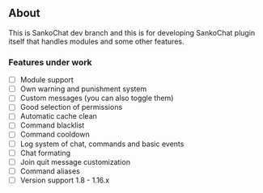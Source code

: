 ## About

This is SankoChat dev branch and this is for developing SankoChat plugin itself that handles modules and some other features.

### Features under work

- [ ] Module support
- [ ] Own warning and punishment system
- [ ] Custom messages (you can also toggle them)
- [ ] Good selection of permissions
- [ ] Automatic cache clean
- [ ] Command blacklist
- [ ] Command cooldown
- [ ] Log system of chat, commands and basic events
- [ ] Chat formating
- [ ] Join quit message customization
- [ ] Command aliases
- [ ] Version support 1.8 - 1.16.x
